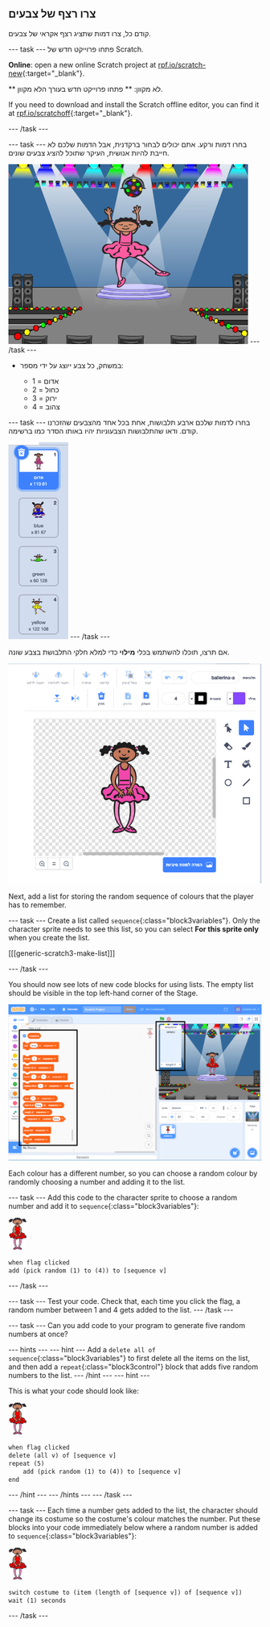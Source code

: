## צרו רצף של צבעים

קודם כל, צרו דמות שתציג רצף אקראי של צבעים.

\--- task \--- פתחו פרוייקט חדש של Scratch.

**Online**: open a new online Scratch project at [rpf.io/scratch-new](https://rpf.io/scratch-new){:target="_blank"}.

** לא מקוון: ** פתחו פרוייקט חדש בעורך הלא מקוון.

If you need to download and install the Scratch offline editor, you can find it at [rpf.io/scratchoff](https://rpf.io/scratchoff){:target="_blank"}.

\--- /task \---

\--- task \--- בחרו דמות ורקע. אתם יכולים לבחור ברקדנית, אבל הדמות שלכם לא חייבת להיות אנושית, העיקר שתוכל להציג צבעים שונים.

![screenshot](images/colour-sprite.png) \--- /task \---

+ במשחק, כל צבע ייוצג על ידי מספר:
    
    + 1 = אדום
    + 2 = כחול
    + 3 = ירוק
    + 4 = צהוב

\--- task \--- בחרו לדמות שלכם ארבע תלבושות, אחת בכל אחד מהצבעים שהזכרנו קודם. ודאו שהתלבושות הצבעוניות יהיו באותו הסדר כמו ברשימה.

![screenshot](images/colour-costume.png) \--- /task \---

אם תרצו, תוכלו להשתמש בכלי **מילוי** כדי למלא חלקי התלבושת בצבע שונה.

![color-a-shape](images/color-a-shape.png)

Next, add a list for storing the random sequence of colours that the player has to remember.

\--- task \--- Create a list called `sequence`{:class="block3variables"}. Only the character sprite needs to see this list, so you can select **For this sprite only** when you create the list.

[[[generic-scratch3-make-list]]]

\--- /task \---

You should now see lots of new code blocks for using lists. The empty list should be visible in the top left-hand corner of the Stage.

![screenshot](images/colour-list-blocks-annotated.png)

Each colour has a different number, so you can choose a random colour by randomly choosing a number and adding it to the list.

\--- task \--- Add this code to the character sprite to choose a random number and add it to `sequence`{:class="block3variables"}:

![ballerina](images/ballerina.png)

```blocks3
when flag clicked
add (pick random (1) to (4)) to [sequence v]
```

\--- /task \---

\--- task \--- Test your code. Check that, each time you click the flag, a random number between 1 and 4 gets added to the list. \--- /task \---

\--- task \--- Can you add code to your program to generate five random numbers at once?

\--- hints \--- \--- hint \--- Add a `delete all of sequence`{:class="block3variables"} to first delete all the items on the list, and then add a `repeat`{:class="block3control"} block that adds five random numbers to the list. \--- /hint \--- \--- hint \---

This is what your code should look like:

![ballerina](images/ballerina.png)

```blocks3
when flag clicked
delete (all v) of [sequence v]
repeat (5)
    add (pick random (1) to (4)) to [sequence v]
end
```

\--- /hint \--- \--- /hints \--- \--- /task \---

\--- task \--- Each time a number gets added to the list, the character should change its costume so the costume's colour matches the number. Put these blocks into your code immediately below where a random number is added to `sequence`{:class="block3variables"}:

![ballerina](images/ballerina.png)

```blocks3
switch costume to (item (length of [sequence v]) of [sequence v])
wait (1) seconds
```

\--- /task \---